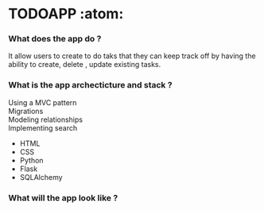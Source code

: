 
# TODOAPP :atom:



### What does the app do ?

It allow users to create to do taks that they can keep track off by having the ability to
create, delete , update existing tasks.

### What is the app archecticture and stack ?

Using a MVC pattern <br/>
Migrations <br/>
Modeling relationships <br/>
Implementing search <br/>

* HTML
* CSS
* Python
* Flask
* SQLAlchemy

### What will the app look like ?
